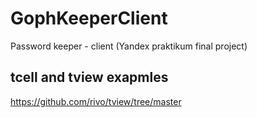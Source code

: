 # GophKeeperClient
Password keeper - client (Yandex praktikum final project)

## tcell and tview exapmles
https://github.com/rivo/tview/tree/master